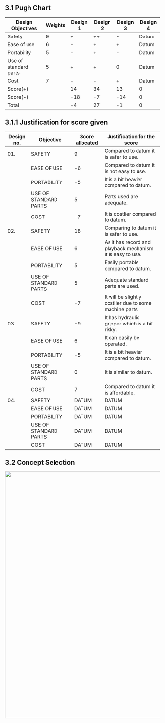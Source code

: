 
## 3.1 Pugh Chart

|Design Objectives|Weights|Design 1|Design 2|Design 3|Design 4|
|-----------------|------|--------|--------|--------|--------|
|Safety|9 | +|++|-|Datum|
|Ease of use| 6|- |+|+| Datum|
|Portability| 5|-|+|-|Datum |
|Use of standard parts|5 |+|+|0| Datum|
|Cost| 7|-|-|+|Datum|
|Score(+)| |14| 34|13| 0|
|Score(-)| |-18|-7|-14| 0|
|Total| |-4|27|-1| 0|

## 3.1.1 Justification for score given

|Design no.| Objective| Score allocated |Justification for the score|
|----------|----------|-----------------|---------------------------|
|01.|SAFETY|9|Compared to datum it is safer to use.|
||EASE OF USE|-6|Compared to datum it is not easy to use.|
||PORTABILITY|-5|It is a bit heavier compared to datum.|
||USE OF STANDARD PARTS|5|Parts used are adequate.|
||COST|-7|It is costlier compared to datum.|
|02.|SAFETY|18|Comparing to datum it is safer to use.|
||EASE OF USE|6|As it has record and playback mechanism it is easy to use.|
||PORTABILITY|5|Easily portable compared to datum.|
||USE OF STANDARD PARTS|5|Adequate standard parts are used.|
||COST|-7|It will be slightly costlier due to some machine parts.|
|03.|SAFETY|-9|It has hydraulic gripper which is a bit risky.|
||EASE OF USE|6|It can easily be operated.|
||PORTABILITY|-5|It is a bit heavier compared to datum.|
||USE OF STANDARD PARTS|0|It is similar to datum.|
||COST|7|Compared to datum it is affordable.|
|04.|SAFETY|DATUM|DATUM|
||EASE OF USE|DATUM|DATUM|
||PORTABILITY|DATUM|DATUM|
||USE OF STANDARD PARTS|DATUM|DATUM|
||COST|DATUM|DATUM|

## 3.2 Concept Selection
<img src="https://user-images.githubusercontent.com/105427689/173363219-43be9085-ff59-4184-bd3f-f117ed8efe4e.png" height=800 width=650>






